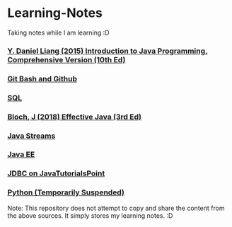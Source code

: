 # Learning-Notes

Taking notes while I am learning :D

<h3><a href="https://github.com/CurtisNewbie/Book-Reading-Notes/tree/master/(D.%20Daniel%20Liang%2C%202015)">Y. Daniel Liang (2015) Introduction to Java Programming, Comprehensive Version (10th Ed)</a></h3>
<h3><a href="https://github.com/CurtisNewbie/Book-Reading-Notes/tree/master/GitTutorial">Git Bash and Github</a></h3>
<h3><a href="https://github.com/CurtisNewbie/Learning-Notes/tree/master/MySqlNote">SQL</a></h3>
<h3><a href="https://github.com/CurtisNewbie/Learning-Notes/tree/master/EffectiveJava">Bloch, J (2018) Effective Java (3rd Ed)</a></h3>
<h3><a href="https://github.com/CurtisNewbie/Learning-Notes/tree/master/StreamsInJava">Java Streams</a></h3>
<h3><a href="https://github.com/CurtisNewbie/Learning-Notes/tree/master/JavaEE">Java EE</a></h3>
<h3><a href="https://github.com/CurtisNewbie/Learning-Notes/tree/master/JDBCTutorialPoint">JDBC on JavaTutorialsPoint</a></h3>


<h3><a href="https://github.com/CurtisNewbie/Learning-Notes/tree/master/PyTutorial">Python (Temporarily Suspended)</a></h3>

Note: This repository does not attempt to copy and share the content from the above sources. It simply stores my learning notes. :D
